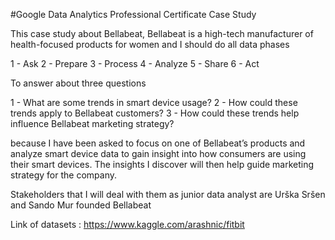 
  #Google Data Analytics Professional Certificate Case Study

This case study about Bellabeat, Bellabeat is a high-tech manufacturer of health-focused products for women and I should do all data phases 

1 - Ask 
2 - Prepare
3 - Process
4 - Analyze
5 - Share
6 - Act 

To answer about three questions 

1 - What are some trends in smart device usage?
2 - How could these trends apply to Bellabeat customers?
3 - How could these trends help influence Bellabeat marketing strategy?

because I  have been asked to focus on one of Bellabeat’s products and analyze smart device data to gain insight into how consumers are using their smart devices. The insights I discover will then help guide marketing strategy for the company.

Stakeholders that I will deal with them as junior data analyst are Urška Sršen and Sando Mur founded Bellabeat

Link of datasets : https://www.kaggle.com/arashnic/fitbit
